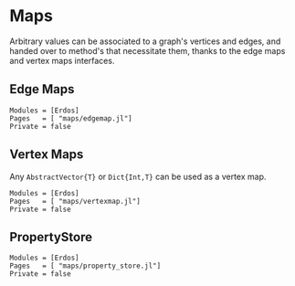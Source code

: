 # Maps
Arbitrary values can be associated to a graph's vertices and edges, and handed
over to method's that necessitate them, thanks to the edge maps and vertex maps
interfaces.

## Edge Maps
```@autodocs
Modules = [Erdos]
Pages   = [ "maps/edgemap.jl"]
Private = false
```

## Vertex Maps
Any `AbstractVector{T}` or `Dict{Int,T}` can be used as a vertex map.
```@autodocs
Modules = [Erdos]
Pages   = [ "maps/vertexmap.jl"]
Private = false
```

## PropertyStore
```@autodocs
Modules = [Erdos]
Pages   = [ "maps/property_store.jl"]
Private = false
```
